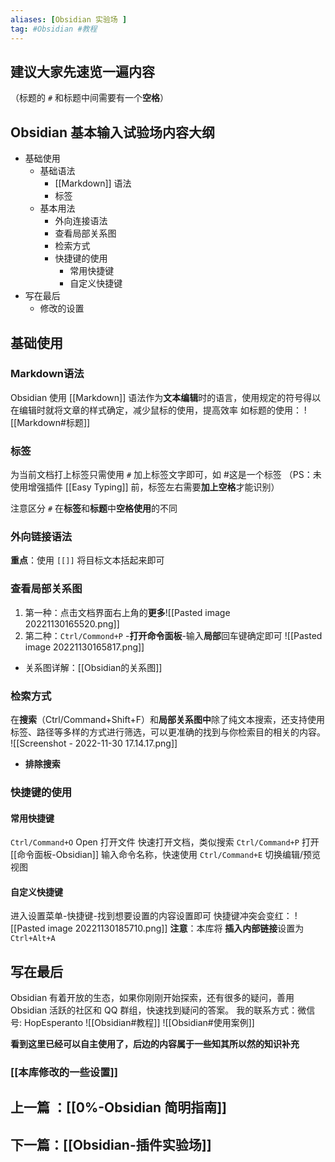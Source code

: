 ```yaml
---
aliases: [Obsidian 实验场 ]
tag: #Obsidian #教程 
---
```



## 建议大家先速览一遍内容
（标题的 `#` 和标题中间需要有一个**空格**）

## Obsidian 基本输入试验场内容大纲

- 基础使用
	- 基础语法
		- [[Markdown]] 语法
		- 标签
	- 基本用法
		- 外向连接语法
		- 查看局部关系图
		- 检索方式
		- 快捷键的使用
			- 常用快捷键
			- 自定义快捷键
- 写在最后
	- 修改的设置

## 基础使用
### Markdown语法
Obsidian 使用 [[Markdown]] 语法作为**文本编辑**时的语言，使用规定的符号得以在编辑时就将文章的样式确定，减少鼠标的使用，提高效率
如标题的使用： 
![[Markdown#标题]]


### 标签
为当前文档打上标签只需使用 `#` 加上标签文字即可，如 #这是一个标签 
（PS：未使用增强插件 [[Easy Typing]] 前，标签左右需要**加上空格**才能识别）

注意区分 `#` 在**标签**和**标题**中**空格使用**的不同

### 外向链接语法
**重点**：使用 `[[]]` 将目标文本括起来即可

### 查看局部关系图
1. 第一种：点击文档界面右上角的**更多**![[Pasted image 20221130165520.png]]
2. 第二种：`Ctrl/Commond+P` -**打开命令面板**-输入**局部**回车键确定即可 ![[Pasted image 20221130165817.png]]
- 关系图详解：[[Obsidian的关系图]]

### 检索方式
在**搜索**（Ctrl/Command+Shift+F）和**局部关系图中**除了纯文本搜索，还支持使用标签、路径等多样的方式进行筛选，可以更准确的找到与你检索目的相关的内容。
![[Screenshot - 2022-11-30 17.14.17.png]]
- **排除搜索**

### 快捷键的使用
#### 常用快捷键
`Ctrl/Command+O` Open 打开文件
	快速打开文档，类似搜索
`Ctrl/Command+P` 打开[[命令面板-Obsidian]]
	输入命令名称，快速使用
`Ctrl/Command+E` 切换编辑/预览视图

#### 自定义快捷键
进入设置菜单-快捷键-找到想要设置的内容设置即可
快捷键冲突会变红：
![[Pasted image 20221130185710.png]]
**注意**：本库将 **插入内部链接**设置为 `Ctrl+Alt+A`

## 写在最后
Obsidian 有着开放的生态，如果你刚刚开始探索，还有很多的疑问，善用 Obsidian 活跃的社区和 QQ 群组，快速找到疑问的答案。
我的联系方式：微信号: HopEsperanto
![[Obsidian#教程]]
![[Obsidian#使用案例]]

**看到这里已经可以自主使用了，后边的内容属于一些知其所以然的知识补充**

### [[本库修改的一些设置]]


## 上一篇 ：[[0%-Obsidian 简明指南]]
## 下一篇：[[Obsidian-插件实验场]]
